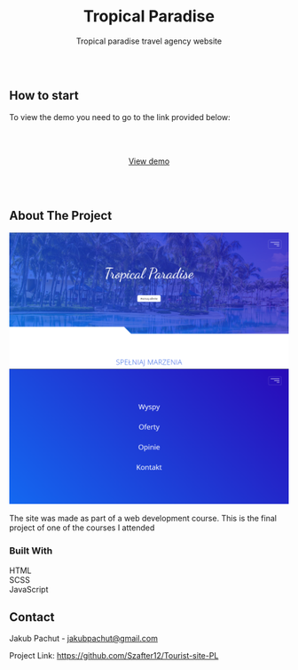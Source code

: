  <div align="center">
<h1 align="center">Tropical Paradise</h1>

  <p align="center">
  Tropical paradise travel agency website 
</div>

<br><br>

## How to start  
To view the demo you need to go to the link provided below:

<br><br>
<div align="center">
<a align="center" href='https://szafter12.github.io/Tropical-Paradise/'>View demo</a>
</div>

<br><br>

## About The Project

<img src='img/1.png'>
<img src='img/2.png'>

The site was made as part of a web development course. This is the final project of one of the courses I attended 

### Built With

HTML
<br>
SCSS
<br>
JavaScript
<br>

## Contact

Jakub Pachut - jakubpachut@gmail.com

Project Link: https://github.com/Szafter12/Tourist-site-PL
